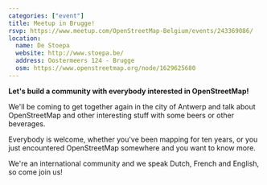 ```yaml
---
categories: ["event"]
title: Meetup in Brugge!
rsvp: https://www.meetup.com/OpenStreetMap-Belgium/events/243369086/
location:
  name: De Stoepa
  website: http://www.stoepa.be/
  address: Oostermeers 124 - Brugge
  osm: https://www.openstreetmap.org/node/1629625680
---
```


**Let's build a community with everybody interested in OpenStreetMap!**

We'll be coming to get together again in the city of Antwerp and talk about OpenStreetMap and other interesting stuff with some beers or other beverages.

Everybody is welcome, whether you've been mapping for ten years, or you just encountered OpenStreetMap somewhere and you want to know more.

We're an international community and we speak Dutch, French and English, so come join us!
